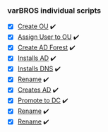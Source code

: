 ### varBROS individual scripts

- [x] [Create OU](https://github.com/varBROS/Scripts/blob/main/CreatOU.ps1) :heavy_check_mark:
- [x] [Assign User to OU](https://github.com/varBROS/Scripts/blob/main/Create-Assign-User-To-OU.ps1) :heavy_check_mark:
- [x] [Create AD Forest](https://github.com/varBROS/Scripts/blob/main/CreateADForest.ps1) :heavy_check_mark:
- [x] [Installs AD](https://github.com/varBROS/Scripts/blob/main/InstallADDS-p1.ps1) :heavy_check_mark:
- [x] [Installs DNS](https://github.com/varBROS/Scripts/blob/main/InstallDNS-p2.ps1) :heavy_check_mark:
- [x] [Rename](https://github.com/varBROS/Scripts/blob/main/Rename.ps1) :heavy_check_mark:
- [x] [Creates AD](https://github.com/varBROS/Scripts/blob/main/creates-AD-DS.ps1) :heavy_check_mark:
- [x] [Promote to DC](https://github.com/varBROS/Scripts/blob/main/promoteToDC-p3.ps1) :heavy_check_mark:
- [x] [Rename](https://github.com/varBROS/Scripts/blob/main/Rename.ps1) :heavy_check_mark:
- [x] [Rename](https://github.com/varBROS/Scripts/blob/main/Rename.ps1) :heavy_check_mark:
